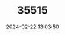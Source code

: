 ---
title: "35515"
category: "Eschweilera atropetiolata"
draft: false
date: 2024-02-22 13:03:50
languages:
  Portuguese: ["Castanha Vermelha", "Castanharana"]
---